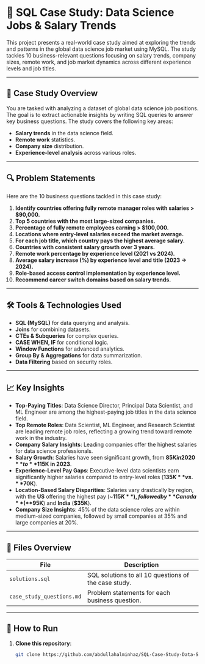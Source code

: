 # 💼 SQL Case Study: Data Science Jobs & Salary Trends

This project presents a real-world case study aimed at exploring the trends and patterns in the global data science job market using MySQL. The study tackles 10 business-relevant questions focusing on salary trends, company sizes, remote work, and job market dynamics across different experience levels and job titles.

---

## 📌 Case Study Overview

You are tasked with analyzing a dataset of global data science job positions. The goal is to extract actionable insights by writing SQL queries to answer key business questions. The study covers the following key areas:

- **Salary trends** in the data science field.
- **Remote work** statistics.
- **Company size** distribution.
- **Experience-level analysis** across various roles.

---

## 🔍 Problem Statements

Here are the 10 business questions tackled in this case study:

1. **Identify countries offering fully remote manager roles with salaries > $90,000.**
2. **Top 5 countries with the most large-sized companies.**
3. **Percentage of fully remote employees earning > $100,000.**
4. **Locations where entry-level salaries exceed the market average.**
5. **For each job title, which country pays the highest average salary.**
6. **Countries with consistent salary growth over 3 years.**
7. **Remote work percentage by experience level (2021 vs 2024).**
8. **Average salary increase (%) by experience level and title (2023 → 2024).**
9. **Role-based access control implementation by experience level.**
10. **Recommend career switch domains based on salary trends.**

---

## 🛠️ Tools & Technologies Used

- **SQL (MySQL)** for data querying and analysis.
- **Joins** for combining datasets.
- **CTEs & Subqueries** for complex queries.
- **CASE WHEN, IF** for conditional logic.
- **Window Functions** for advanced analytics.
- **Group By & Aggregations** for data summarization.
- **Data Filtering** based on security roles.

---

## 📈 Key Insights

- **Top-Paying Titles**: Data Science Director, Principal Data Scientist, and ML Engineer are among the highest-paying job titles in the data science field.
- **Top Remote Roles**: Data Scientist, ML Engineer, and Research Scientist are leading remote job roles, reflecting a growing trend toward remote work in the industry.
- **Company Salary Insights**: Leading companies offer the highest salaries for data science professionals.
- **Salary Growth**: Salaries have seen significant growth, from **$85K in 2020** to **$115K in 2023**.
- **Experience-Level Pay Gaps**: Executive-level data scientists earn significantly higher salaries compared to entry-level roles (**$135K** vs. **$70K**).
- **Location-Based Salary Disparities**: Salaries vary drastically by region, with the **US** offering the highest pay (~**$115K**), followed by **Canada** (**$95K**) and **India** (**$35K**).
- **Company Size Insights**: 45% of the data science roles are within medium-sized companies, followed by small companies at 35% and large companies at 20%.

---

## 📂 Files Overview

| File | Description |
|------|-------------|
| `solutions.sql` | SQL solutions to all 10 questions of the case study. |
| `case_study_questions.md` | Problem statements for each business question. |

---

## 📝 How to Run

1. **Clone this repository**:
   ```bash
   git clone https://github.com/abdullahalminhaz/SQL-Case-Study-Data-Science-Jobs.git
